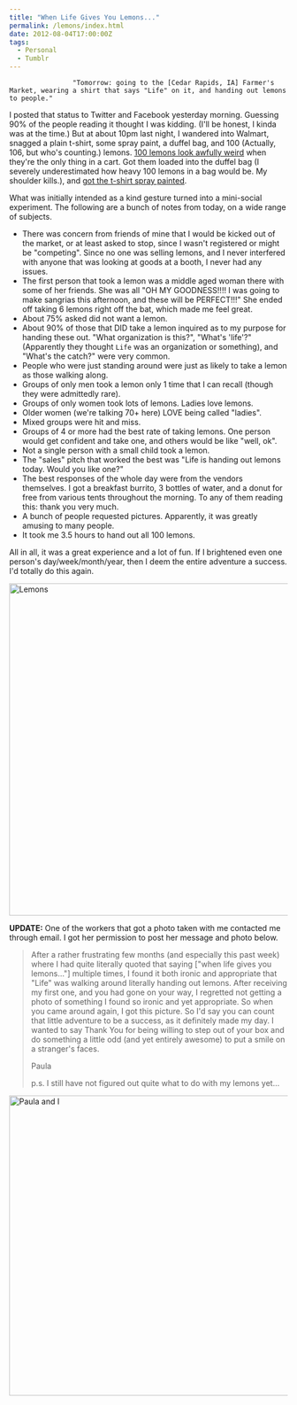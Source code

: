 ```yaml
---
title: "When Life Gives You Lemons..."
permalink: /lemons/index.html
date: 2012-08-04T17:00:00Z
tags: 
  - Personal
  - Tumblr
---
```



                    "Tomorrow: going to the [Cedar Rapids, IA] Farmer's Market, wearing a shirt that says "Life" on it, and handing out lemons to people."

I posted that status to Twitter and Facebook yesterday morning. Guessing 90% of the people reading it thought I was kidding. (I'll be honest, I kinda was at the time.) But at about 10pm last night, I wandered into Walmart, snagged a plain t-shirt, some spray paint, a duffel bag, and 100 (Actually, 106, but who's counting.) lemons. <a href="http://instagr.am/p/N4-danE2yW/" target="_blank">100 lemons look awfully weird</a> when they're the only thing in a cart. Got them loaded into the duffel bag (I severely underestimated how heavy 100 lemons in a bag would be. My shoulder kills.), and <a href="http://instagr.am/p/N5E5G5k23e/" target="_blank">got the t-shirt spray painted</a>.

What was initially intended as a kind gesture turned into a mini-social experiment. The following are a bunch of notes from today, on a wide range of subjects.

- There was concern from friends of mine that I would be kicked out of the market, or at least asked to stop, since I wasn't registered or might be "competing". Since no one was selling lemons, and I never interfered with anyone that was looking at goods at a booth, I never had any issues.
- The first person that took a lemon was a middle aged woman there with some of her friends. She was all "OH MY GOODNESS!!!! I was going to make sangrias this afternoon, and these will be PERFECT!!!" She ended off taking 6 lemons right off the bat, which made me feel great.
- About 75% asked did not want a lemon.
- About 90% of those that DID take a lemon inquired as to my purpose for handing these out. "What organization is this?", "What's 'life'?" (Apparently they thought `Life` was an organization or something), and "What's the catch?" were very common.
- People who were just standing around were just as likely to take a lemon as those walking along.
- Groups of only men took a lemon only 1 time that I can recall (though they were admittedly rare).
- Groups of only women took lots of lemons. Ladies love lemons.
- Older women (we're talking 70+ here) LOVE being called "ladies".
- Mixed groups were hit and miss.
- Groups of 4 or more had the best rate of taking lemons. One person would get confident and take one, and others would be like "well, ok".
- Not a single person with a small child took a lemon.
- The "sales" pitch that worked the best was "Life is handing out lemons today. Would you like one?"
- The best responses of the whole day were from the vendors themselves. I got a breakfast burrito, 3 bottles of water, and a donut for free from various tents throughout the morning. To any of them reading this: thank you very much.
- A bunch of people requested pictures. Apparently, it was greatly amusing to many people.
- It took me 3.5 hours to hand out all 100 lemons.

All in all, it was a great experience and a lot of fun. If I brightened even one person's day/week/month/year, then I deem the entire adventure a success. I'd totally do this again.

<img style="display:block; margin-left:auto; margin-right:auto;" src="http://blog.niclake.com/wp-content/uploads/2012/08/lemons.jpg" alt="Lemons" title="lemons.jpg" border="0" width="600" height="600"/>

**UPDATE:** One of the workers that got a photo taken with me contacted me through email. I got her permission to post her message and photo below.

> After a rather frustrating few months (and especially this past week) where I had quite literally quoted that saying ["when life gives you lemons…"] multiple times, I found it both ironic and appropriate that "Life" was walking around literally handing out lemons.  After receiving my first one, and you had gone on your way, I regretted not getting a photo of something I found so ironic and yet appropriate.   So when you came around again, I got this picture.  So I'd say you can count that little adventure to be a success, as it definitely made my day.  I wanted to say Thank You for being willing to step out of your box and do something a little odd (and yet entirely awesome) to put a smile on a stranger's faces.
>
> Paula
>
> p.s. I still have not figured out quite what to do with my lemons yet…

<img style="display:block; margin-left:auto; margin-right:auto;" src="http://blog.niclake.com/wp-content/uploads/2012/08/IMG_1417.jpg" alt="Paula and I" title="IMG_1417.jpg" border="0" width="542" height="542"/> 
